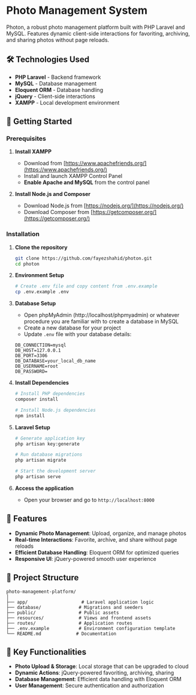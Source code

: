 # Photo Management System

Photon, a robust photo management platform built with PHP Laravel and MySQL. Features dynamic client-side interactions for favoriting, archiving, and sharing photos without page reloads.

## 🛠️ Technologies Used

- **PHP Laravel** - Backend framework
- **MySQL** - Database management
- **Eloquent ORM** - Database handling
- **jQuery** - Client-side interactions
- **XAMPP** - Local development environment

## 🚀 Getting Started

### Prerequisites

1. **Install XAMPP**
   - Download from [https://www.apachefriends.org/](https://www.apachefriends.org/)
   - Install and launch XAMPP Control Panel
   - **Enable Apache and MySQL** from the control panel

2. **Install Node.js and Composer**
   - Download Node.js from [https://nodejs.org/](https://nodejs.org/)
   - Download Composer from [https://getcomposer.org/](https://getcomposer.org/)

### Installation

1. **Clone the repository**
   ```bash
   git clone https://github.com/fayezshahid/photon.git
   cd photon
   ```

2. **Environment Setup**
   ```bash
   # Create .env file and copy content from .env.example
   cp .env.example .env
   ```

3. **Database Setup**
   - Open phpMyAdmin (http://localhost/phpmyadmin) or whatever procedure you are familiar with to create a database in MySQL
   - Create a new database for your project
   - Update `.env` file with your database details:
   
   ```env
   DB_CONNECTION=mysql
   DB_HOST=127.0.0.1
   DB_PORT=3306
   DB_DATABASE=your_local_db_name
   DB_USERNAME=root
   DB_PASSWORD=
   ```

4. **Install Dependencies**
   ```bash
   # Install PHP dependencies
   composer install
   
   # Install Node.js dependencies
   npm install
   ```

5. **Laravel Setup**
   ```bash
   # Generate application key
   php artisan key:generate
   
   # Run database migrations
   php artisan migrate
   
   # Start the development server
   php artisan serve
   ```

6. **Access the application**
   - Open your browser and go to `http://localhost:8000`

## 🎯 Features

- **Dynamic Photo Management**: Upload, organize, and manage photos
- **Real-time Interactions**: Favorite, archive, and share without page reloads
- **Efficient Database Handling**: Eloquent ORM for optimized queries
- **Responsive UI**: jQuery-powered smooth user experience

## 📁 Project Structure

```
photo-management-platform/
│
├── app/                    # Laravel application logic
├── database/              # Migrations and seeders
├── public/                # Public assets
├── resources/             # Views and frontend assets
├── routes/                # Application routes
├── .env.example           # Environment configuration template
└── README.md             # Documentation
```

## 🔧 Key Functionalities

- **Photo Upload & Storage**: Local storage that can be upgraded to cloud
- **Dynamic Actions**: jQuery-powered favoriting, archiving, sharing
- **Database Management**: Efficient data handling with Eloquent ORM
- **User Management**: Secure authentication and authorization